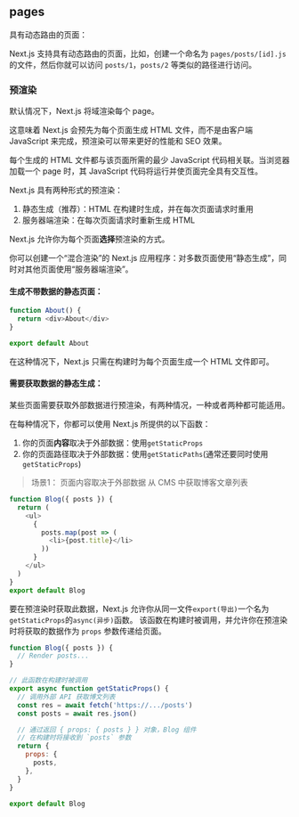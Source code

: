## pages 

具有动态路由的页面：

Next.js 支持具有动态路由的页面，比如，创建一个命名为 `pages/posts/[id].js` 的文件，然后你就可以访问 `posts/1`，`posts/2` 等类似的路径进行访问。

### 预渲染

默认情况下，Next.js 将域渲染每个 page。

这意味着 Next.js 会预先为每个页面生成 HTML 文件，而不是由客户端 JavaScript 来完成，预渲染可以带来更好的性能和 SEO 效果。

每个生成的 HTML 文件都与该页面所需的最少 JavaScript 代码相关联。当浏览器加载一个 page 时，其 JavaScript 代码将运行并使页面完全具有交互性。

Next.js 具有两种形式的预渲染：
1. 静态生成（推荐）：HTML 在构建时生成，并在每次页面请求时重用
2. 服务器端渲染：在每次页面请求时重新生成 HTML

Next.js 允许你为每个页面**选择**预渲染的方式。

你可以创建一个“混合渲染”的 Next.js 应用程序：对多数页面使用“静态生成”，同时对其他页面使用“服务器端渲染”。

#### 生成不带数据的静态页面：

```js
function About() {
  return <div>About</div>
}

export default About
```

在这种情况下，Next.js 只需在构建时为每个页面生成一个 HTML 文件即可。

#### 需要获取数据的静态生成：

某些页面需要获取外部数据进行预渲染，有两种情况，一种或者两种都可能适用。

在每种情况下，你都可以使用 Next.js 所提供的以下函数：

1. 你的页面**内容**取决于外部数据：使用`getStaticProps`
2. 你的页面路径取决于外部数据：使用`getStaticPaths`(通常还要同时使用 `getStaticProps`)

> 场景1： 页面内容取决于外部数据
> 从 CMS 中获取博客文章列表
```js
function Blog({ posts }) {
  return (
    <ul>
      {
        posts.map(post => (
          <li>{post.title}</li>
        ))
      }
    </ul>
  )
}
export default Blog
```

要在预渲染时获取此数据，Next.js 允许你从同一文件`export(导出)`一个名为`getStaticProps`的`async(异步)`函数。
该函数在构建时被调用，并允许你在预渲染时将获取的数据作为 `props` 参数传递给页面。

```js
function Blog({ posts }) {
  // Render posts...
}

// 此函数在构建时被调用
export async function getStaticProps() {
  // 调用外部 API 获取博文列表
  const res = await fetch('https://.../posts')
  const posts = await res.json()

  // 通过返回 { props: { posts } } 对象，Blog 组件
  // 在构建时将接收到 `posts` 参数
  return {
    props: {
      posts,
    },
  }
}

export default Blog
```
